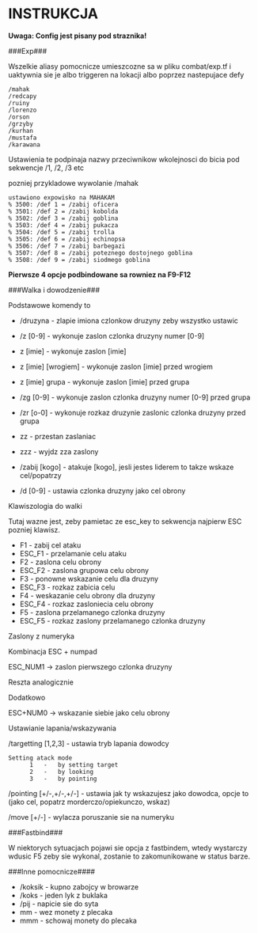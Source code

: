 INSTRUKCJA
==========

**Uwaga: Config jest pisany pod straznika!**

###Exp###

Wszelkie aliasy pomocnicze umieszcozne sa w pliku combat/exp.tf i uaktywnia sie je albo triggeren na lokacji albo poprzez nastepujace defy

```
/mahak
/redcapy
/ruiny 
/lorenzo
/orson
/grzyby
/kurhan
/mustafa
/karawana
```

Ustawienia te podpinaja nazwy przeciwnikow  wkolejnosci do bicia pod sekwencje /1, /2, /3 etc

pozniej przykladowe wywolanie /mahak

```
ustawiono expowisko na MAHAKAM
% 3500: /def 1 = /zabij oficera
% 3501: /def 2 = /zabij kobolda
% 3502: /def 3 = /zabij goblina
% 3503: /def 4 = /zabij pukacza
% 3504: /def 5 = /zabij trolla
% 3505: /def 6 = /zabij echinopsa
% 3506: /def 7 = /zabij barbegazi
% 3507: /def 8 = /zabij poteznego dostojnego goblina
% 3508: /def 9 = /zabij siodmego goblina
```

**Pierwsze 4 opcje podbindowane sa rowniez na F9-F12**

###Walka i dowodzenie###

Podstawowe komendy to

- /druzyna - zlapie imiona czlonkow druzyny zeby wszystko ustawic
 
- /z [0-9] - wykonuje zaslon czlonka druzyny numer [0-9]
- z [imie] - wykonuje zaslon [imie]
- z [imie] [wrogiem] - wykonuje zaslon [imie] przed wrogiem
- z [imie] grupa - wykonuje zaslon [imie] przed grupa
- /zg [0-9] - wykonuje zaslon czlonka druzyny numer [0-9] przed grupa
- /zr [o-0] - wykonuje rozkaz druzynie zaslonic czlonka druzyny przed grupa
- zz - przestan zaslaniac
- zzz - wyjdz zza zaslony

- /zabij [kogo] - atakuje [kogo], jesli jestes liderem to takze wskaze cel/popatrzy

- /d [0-9] - ustawia czlonka druzyny jako cel obrony

Klawiszologia do walki

Tutaj wazne jest, zeby pamietac ze esc_key to sekwencja najpierw ESC pozniej klawisz.

- F1 - zabij cel ataku
- ESC_F1 - przelamanie celu ataku
- F2 - zaslona celu obrony
- ESC_F2 - zaslona grupowa celu obrony
- F3 - ponowne wskazanie celu dla druzyny
- ESC_F3 - rozkaz zabicia celu
- F4 - weskazanie celu obrony dla druzyny
- ESC_F4 - rozkaz zasloniecia celu obrony
- F5 - zaslona przelamanego czlonka druzyny
- ESC_F5 - rozkaz zaslony przelamanego czlonka druzyny

Zaslony z numeryka

Kombinacja ESC + numpad

ESC_NUM1 -> zaslon pierwszego czlonka druzyny

Reszta analogicznie

Dodatkowo

ESC+NUM0 -> wskazanie siebie jako celu obrony

Ustawianie lapania/wskazywania

/targetting [1,2,3] - ustawia tryb lapania dowodcy

```
Setting atack mode
      1   -   by setting target
      2   -   by looking
      3   -   by pointing
```

/pointing [+/-,+/-,+/-] - ustawia jak ty wskazujesz jako dowodca, opcje to (jako cel, popatrz morderczo/opiekunczo, wskaz)

/move [+/-] - wylacza poruszanie sie na numeryku

###Fastbind###

W niektorych sytuacjach pojawi sie opcja z fastbindem, wtedy wystarczy wdusic F5 zeby sie wykonal, zostanie to zakomunikowane w status barze.

###Inne pomocnicze####

- /koksik - kupno zabojcy w browarze
- /koks - jeden lyk z buklaka
- /pij - napicie sie do syta
- mm - wez monety z plecaka
- mmm - schowaj monety do plecaka
